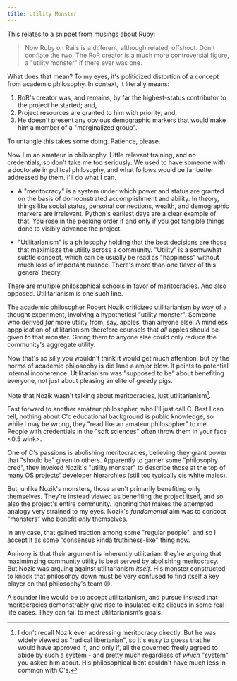 ```yaml
---
title: Utility Monster
---
```


This relates to a snippet from musings about [Ruby](ruby):

> Now Ruby on Rails is a different, although related, offshoot. Don't conflate the two. The RoR creator is a much more controversial figure, a "utility monster" if there ever was one.

What does that mean? To my eyes, it's politicized distortion of a concept from academic philosophy. In context, it literally means:

1. RoR's creator was, and remains, by far the highest-status contributor to the project he started; and,
2. Project resources are granted to him with priority; and,
3. He doesn't present any obvious demographic markers that would make him a member of a "marginalized group".

To untangle this takes some doing. Patience, please.

Now I'm an amateur in philosophy. Little relevant training, and no credentials, so don't take me too seriously. We used to have someone with a doctorate in politcal philosophy, and what follows would be far better addressed by them. I'll do what I can.

- A "meritocracy" is a system under which power and status are granted on the basis of domoonstrated accomplishment and ability. In theory, things like social status, personal connections, wealth, and demographic markers are irrelevant. Python's earliest days are a clear example of that. You rose in the pecking order if and only if you got tangible things done to visibly advance the project.

- "Utilitarianism" is a philosophy holding that the best decisions are those that maximiaze the utility across a community. "Utility" is a somwwhat subtle concept, which can be usually be read as "happiness" without much loss of important nuance. There's more than one flavor of this general theory.

There are multiple philosophical schools in favor of maritocracies. And also opposed. Utilitarianism is one such line.

The academic philosopher Robert Nozik criticized utilitarianism by way of a thought experiment, involving a hypotheticsl "utility monster". Someone who derived _far_ more utility from, say, apples, than anyone else. A mindless appplication of utilitarianism therefore counsels that _all_ apples should be given to that monster. Giving them to anyone else could only reduce the community's aggregate utility.

Now that's so silly you wouldn't think it would get much attention, but by the norms of academic philosophy is did land a amjor blow. It points to potential internal incoherence. Utilitarianism was "supposed to be" about benefiting everyone, not just about pleasing an elite of greedy pigs.

Note that Nozik wasn't talking about meritocracies, just utilitarianism[^merit].

[^merit]: I don't recall Nozik ever addressing meritocracy directly. But he was widely viewed as "radical libertarian", so it's easy to guess that he would have approved if, and only if, all the governed freely agreed to abide by such a system - and pretty much regardless of _which_ "system" you asked him about. His philosophical bent couldn't have much less in common with C's.

Fast forward to another amateur philosopher, who I'll just call C. Best I can tell, nothing about C'c educational background is public knowledge, so while I may be wrong, they "read like an amateur philosopher" to me. People with credentials in the "soft sciences" often throw them in your face <0.5 wink>.

One of C's passions is abolishing meritocracies, believing they grant power that "should be" given to others. Apparently to garner some "philosophy cred", they invoked Nozik's "utiilty monster" to describe those at the top of many OS projects' developer hierarchies (still too typically cis white males).

But, unlike Nozik's monsters, those aren't primarily benefiting only themselves. They're instead viewed as benefiting the project itself, and so also the project's entire community. Ignoring that makes the attempted analogy very strained to my eyes. Nozik's _fundamental_ aim was to concoct "monsters" who benefit _only_ themselves.

In any case, that gained traction among some "regular people". and so I accept it as some "consensus kinda truthiness-like" thing now.

An irony is that their argument is inherently utilitarian: they're arguing that maximimzing community utility is best served by abolishing meritocracy. But Nozic was arguing against utilitarianism _itself_. His monster constructed to knock that philosohpy down must be very confused to find itself a key player on that philosophy's team :wink:.

A sounder line would be to accept utilitarianism, and pursue instead that meritocracies demonstrably give rise to insulated elite cliques in some real-life cases. They can fail to meet utilitarianism's goals.
